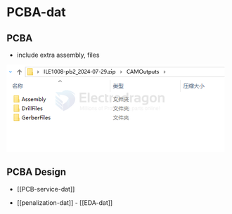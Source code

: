 
# PCBA-dat




## PCBA 

- include extra assembly, files 
  
![](2024-07-31-17-26-21.png)


## PCBA Design 

- [[PCB-service-dat]]

- [[penalization-dat]] - [[EDA-dat]]